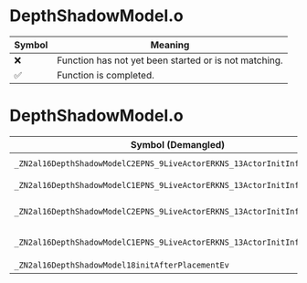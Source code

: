 # DepthShadowModel.o
| Symbol | Meaning 
| ------------- | ------------- 
| :x: | Function has not yet been started or is not matching. 
| :white_check_mark: | Function is completed. 


# DepthShadowModel.o
| Symbol (Demangled) | Symbol (Mangled) | Decompiled? |
| ------------- |  ------------- | ------------- |
| `_ZN2al16DepthShadowModelC2EPNS_9LiveActorERKNS_13ActorInitInfoEPKcb` | `al::DepthShadowModel::DepthShadowModel(al::LiveActor *,al::ActorInitInfo const&,char const*,bool)` | :white_check_mark: |
| `_ZN2al16DepthShadowModelC1EPNS_9LiveActorERKNS_13ActorInitInfoEPKcb` | `al::DepthShadowModel::DepthShadowModel(al::LiveActor *,al::ActorInitInfo const&,char const*,bool)` | :white_check_mark: |
| `_ZN2al16DepthShadowModelC2EPNS_9LiveActorERKNS_13ActorInitInfoEPKcS7_b` | `al::DepthShadowModel::DepthShadowModel(al::LiveActor *,al::ActorInitInfo const&,char const*,char const*,bool)` | :white_check_mark: |
| `_ZN2al16DepthShadowModelC1EPNS_9LiveActorERKNS_13ActorInitInfoEPKcS7_b` | `al::DepthShadowModel::DepthShadowModel(al::LiveActor *,al::ActorInitInfo const&,char const*,char const*,bool)` | :white_check_mark: |
| `_ZN2al16DepthShadowModel18initAfterPlacementEv` | `al::DepthShadowModel::initAfterPlacement(void)` | :white_check_mark: |
